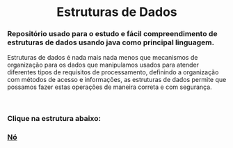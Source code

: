 <h1 align="center">Estruturas de Dados</h1>
<h3>Repositório usado para o estudo e fácil compreendimento de estruturas de dados usando java como principal linguagem.</h3>
<p>Estruturas de dados é nada mais nada menos que mecanismos de organização para os dados que manipulamos usados para atender diferentes tipos de requisitos de processamento, definindo a organização com métodos de acesso e informações, as estruturas de dados permite que possamos fazer estas operações de maneira correta e com segurança.</p>
<br>
<h3>Clique na estrutura abaixo:</h3>

<a href="https://github.com/Alrykemes/Estruturas-de-dados/No">
<h3>Nó</h3>
</a>
